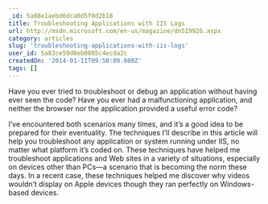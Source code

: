 ```yaml
---
_id: 5a88e1aebd6dca0d5f0d2b18
title: Troubleshooting Applications with IIS Logs
url: http://msdn.microsoft.com/en-us/magazine/dn519926.aspx
category: articles
slug: 'troubleshooting-applications-with-iis-logs'
user_id: 5a83ce59d6eb0005c4ecda2c
createdOn: '2014-01-11T09:50:09.000Z'
tags: []
---
```


Have you ever tried to troubleshoot or debug an application without having ever seen the code? Have you ever had a malfunctioning application, and neither the browser nor the application provided a useful error code?

I’ve encountered both scenarios many times, and it’s a good idea to be prepared for their eventuality. The techniques I’ll describe in this article will help you troubleshoot any application or system running under IIS, no matter what platform it’s coded on. These techniques have helped me troubleshoot applications and Web sites in a variety of situations, especially on devices other than PCs—a scenario that is becoming the norm these days. In a recent case, these techniques helped me discover why videos wouldn’t display on Apple devices though they ran perfectly on Windows-based devices.
